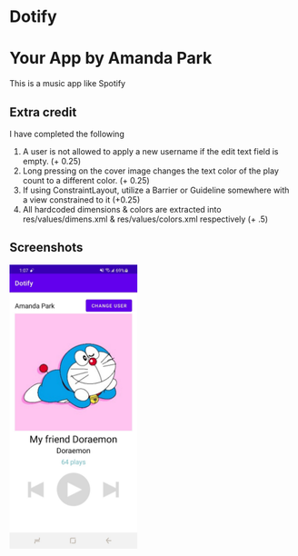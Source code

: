 # Dotify
# Your App by Amanda Park

This is a music app like Spotify 

## Extra credit
I have completed the following 

1. A user is not allowed to apply a new username if the edit text field is empty. (+ 0.25)
2. Long pressing on the cover image changes the text color of the play count to a different color. (+ 0.25)
3. If using ConstraintLayout, utilize a Barrier or Guideline somewhere with a view constrained to it (+0.25)
4. All hardcoded dimensions & colors are extracted into res/values/dimens.xml & res/values/colors.xml
respectively (+ .5)

## Screenshots
<img src="./dotify1.jpeg" alt="Screenshot of the app" height="500" />


